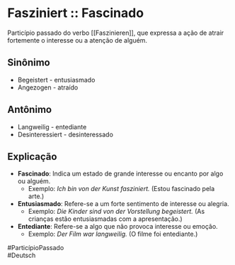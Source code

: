 # Fasziniert :: Fascinado
Particípio passado do verbo [[Faszinieren]], que expressa a ação de atrair fortemente o interesse ou a atenção de alguém.

## Sinônimo
- Begeistert - entusiasmado  
- Angezogen - atraído  

## Antônimo
- Langweilig - entediante  
- Desinteressiert - desinteressado  

## Explicação
- **Fascinado**: Indica um estado de grande interesse ou encanto por algo ou alguém.
  - Exemplo: *Ich bin von der Kunst fasziniert.* (Estou fascinado pela arte.)
- **Entusiasmado**: Refere-se a um forte sentimento de interesse ou alegria.
  - Exemplo: *Die Kinder sind von der Vorstellung begeistert.* (As crianças estão entusiasmadas com a apresentação.)
- **Entediante**: Refere-se a algo que não provoca interesse ou emoção.
  - Exemplo: *Der Film war langweilig.* (O filme foi entediante.)

#ParticípioPassado  
#Deutsch
